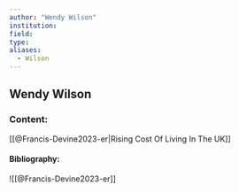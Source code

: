 ```yaml
---
author: "Wendy Wilson"
institution:
field:
type:
aliases:
  - Wilson
---
```


## Wendy Wilson

### Content:
[[@Francis-Devine2023-er|Rising Cost Of Living In The UK]]

#### Bibliography:

![[@Francis-Devine2023-er]]